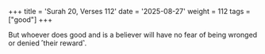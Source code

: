 +++
title = 'Surah 20, Verses 112'
date = '2025-08-27'
weight = 112
tags = ["good"]
+++

But whoever does good and is a believer will have no fear of being wronged or denied ˹their reward˺.
